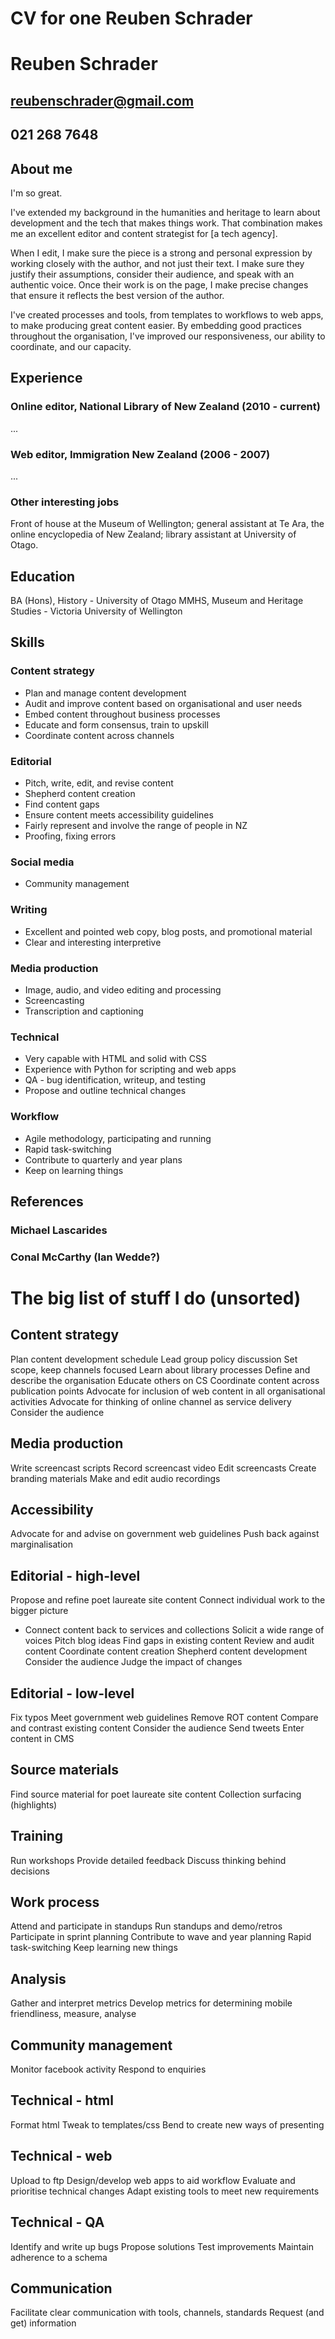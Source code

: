 # CV for one Reuben Schrader

##

# Reuben Schrader
## reubenschrader@gmail.com
## 021 268 7648

## About me
I'm so great.

I've extended my background in the humanities and heritage to learn about development and the tech that makes things work. That combination makes me an excellent editor and content strategist for [a tech agency].

When I edit, I make sure the piece is a strong and personal expression by working closely with the author, and not just their text. I make sure they justify their assumptions, consider their audience, and speak with an authentic voice. Once their work is on the page, I make precise changes that ensure it reflects the best version of the author.

I've created processes and tools, from templates to workflows to web apps, to make producing great content easier. By embedding good practices throughout the organisation, I've improved our responsiveness, our ability to coordinate, and our capacity.

## Experience
### Online editor, National Library of New Zealand (2010 - current)
...

### Web editor, Immigration New Zealand (2006 - 2007)
...

### Other interesting jobs
Front of house at the Museum of Wellington; general assistant at Te Ara, the online encyclopedia of New Zealand; library assistant at University of Otago.

## Education
BA (Hons), History - University of Otago
MMHS, Museum and Heritage Studies - Victoria University of Wellington

## Skills
### Content strategy
* Plan and manage content development
* Audit and improve content based on organisational and user needs
* Embed content throughout business processes
* Educate and form consensus, train to upskill
* Coordinate content across channels

### Editorial
* Pitch, write, edit, and revise content
* Shepherd content creation
* Find content gaps
* Ensure content meets accessibility guidelines
* Fairly represent and involve the range of people in NZ
* Proofing, fixing errors

### Social media
* Community management

### Writing
* Excellent and pointed web copy, blog posts, and promotional material
* Clear and interesting interpretive

### Media production
* Image, audio, and video editing and processing
* Screencasting
* Transcription and captioning

### Technical
* Very capable with HTML and solid with CSS
* Experience with Python for scripting and web apps
* QA - bug identification, writeup, and testing
* Propose and outline technical changes

### Workflow
* Agile methodology, participating and running
* Rapid task-switching
* Contribute to quarterly and year plans
* Keep on learning things

## References
### Michael Lascarides

### Conal McCarthy (Ian Wedde?)


# The big list of stuff I do (unsorted)

## Content strategy
Plan content development schedule
Lead group policy discussion
Set scope, keep channels focused
Learn about library processes
Define and describe the organisation
Educate others on CS
Coordinate content across publication points
Advocate for inclusion of web content in all organisational activities
Advocate for thinking of online channel as service delivery
Consider the audience

## Media production
Write screencast scripts
Record screencast video
Edit screencasts
Create branding materials
Make and edit audio recordings

## Accessibility
Advocate for and advise on government web guidelines
Push back against marginalisation

## Editorial - high-level
Propose and refine poet laureate site content
Connect individual work to the bigger picture
* Connect content back to services and collections
Solicit a wide range of voices
Pitch blog ideas
Find gaps in existing content
Review and audit content
Coordinate content creation
Shepherd content development
Consider the audience
Judge the impact of changes

## Editorial - low-level
Fix typos
Meet government web guidelines
Remove ROT content
Compare and contrast existing content
Consider the audience
Send tweets
Enter content in CMS

## Source materials
Find source material for poet laureate site content
Collection surfacing (highlights)

## Training
Run workshops
Provide detailed feedback
Discuss thinking behind decisions

## Work process
Attend and participate in standups
Run standups and demo/retros
Participate in sprint planning
Contribute to wave and year planning
Rapid task-switching
Keep learning new things

## Analysis
Gather and interpret metrics
Develop metrics for determining mobile friendliness, measure, analyse

## Community management
Monitor facebook activity
Respond to enquiries

## Technical - html
Format html
Tweak to templates/css
Bend to create new ways of presenting

## Technical - web
Upload to ftp
Design/develop web apps to aid workflow
Evaluate and prioritise technical changes
Adapt existing tools to meet new requirements

## Technical - QA
Identify and write up bugs
Propose solutions
Test improvements
Maintain adherence to a schema

## Communication
Facilitate clear communication with tools, channels, standards
Request (and get) information